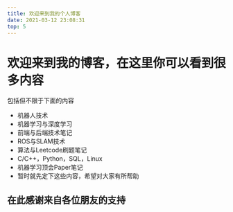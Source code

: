 ```yaml
---
title: 欢迎来到我的个人博客
date: 2021-03-12 23:08:31
top: 5
---
```


# 欢迎来到我的博客，在这里你可以看到很多内容

包括但不限于下面的内容

- 机器人技术
- 机器学习与深度学习
- 前端与后端技术笔记
- ROS与SLAM技术
- 算法与Leetcode刷题笔记
- C/C++，Python，SQL，Linux
- 机器学习顶会Paper笔记
- 暂时就先定下这些内容，希望对大家有所帮助



## 							在此感谢来自各位朋友的支持

<script type='text/javascript' id='clustrmaps' src='//cdn.clustrmaps.com/map_v2.js?cl=080808&w=850&t=n&d=1EQ97n4ck87LVhxE06s_TsXtw-bfq_aW5XONiyJT1xo&co=ffffff&cmo=3acc3a&cmn=ff5353&ct=808080'></script>

